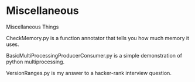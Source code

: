 # Miscellaneous
Miscellaneous Things

CheckMemory.py is a function annotator that tells you how much memory it uses.

BasicMultiProcessingProducerConsumer.py is a simple demonstration of python multiprocessing.

VersionRanges.py is my answer to a hacker-rank interview question.


